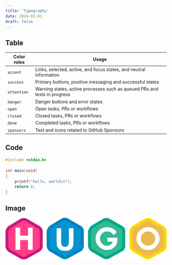 ```yaml
---
title: 'Typography'
date: 2024-03-01
draft: false
---
```


## Table

| Color roles | Usage                                                        |
| ----------- | ------------------------------------------------------------ |
| `accent`    | Links, selected, active, and focus states, and neutral information |
| `success`   | Primary buttons, positive messaging and successful states    |
| `attention` | Warning states, active processes such as queued PRs and tests in progress |
| `danger`    | Danger buttons and error states                              |
| `open`      | Open tasks, PRs or workflows                                 |
| `closed`    | Closed tasks, PRs or workflows                               |
| `done`      | Completed tasks, PRs or workflows                            |
| `sponsors`  | Text and icons related to GitHub Sponsors                    |

## Code

```c
#include <stdio.h>

int main(void)
{
    printf("hello, world\n");
    return 0;
}
```

## Image

![](https://raw.githubusercontent.com/gohugoio/gohugoioTheme/master/static/images/hugo-logo-wide.svg?sanitize=true)
